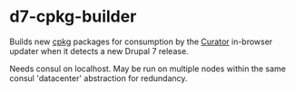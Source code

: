 # d7-cpkg-builder

Builds new [cpkg](https://github.com/curator-wik/common-docs/blob/master/update_package_structure.md)
packages for consumption by the [Curator](https://github.com/curator-wik/curator) in-browser updater when it detects a new Drupal 7 release.

Needs consul on localhost. May be run on multiple nodes within the same consul
'datacenter' abstraction for redundancy.